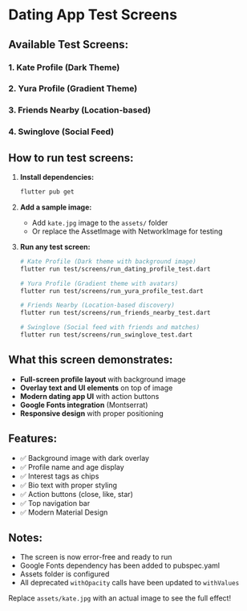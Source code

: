 # Dating App Test Screens

## Available Test Screens:

### 1. Kate Profile (Dark Theme)
### 2. Yura Profile (Gradient Theme)  
### 3. Friends Nearby (Location-based)
### 4. Swinglove (Social Feed)

## How to run test screens:

1. **Install dependencies:**
   ```bash
   flutter pub get
   ```

2. **Add a sample image:**
   - Add `kate.jpg` image to the `assets/` folder
   - Or replace the AssetImage with NetworkImage for testing

3. **Run any test screen:**
   ```bash
   # Kate Profile (Dark theme with background image)
   flutter run test/screens/run_dating_profile_test.dart
   
   # Yura Profile (Gradient theme with avatars)
   flutter run test/screens/run_yura_profile_test.dart
   
   # Friends Nearby (Location-based discovery)
   flutter run test/screens/run_friends_nearby_test.dart
   
   # Swinglove (Social feed with friends and matches)
   flutter run test/screens/run_swinglove_test.dart
   ```

## What this screen demonstrates:

- **Full-screen profile layout** with background image
- **Overlay text and UI elements** on top of image
- **Modern dating app UI** with action buttons
- **Google Fonts integration** (Montserrat)
- **Responsive design** with proper positioning

## Features:
- ✅ Background image with dark overlay
- ✅ Profile name and age display
- ✅ Interest tags as chips
- ✅ Bio text with proper styling
- ✅ Action buttons (close, like, star)
- ✅ Top navigation bar
- ✅ Modern Material Design

## Notes:
- The screen is now error-free and ready to run
- Google Fonts dependency has been added to pubspec.yaml
- Assets folder is configured
- All deprecated `withOpacity` calls have been updated to `withValues`

Replace `assets/kate.jpg` with an actual image to see the full effect!